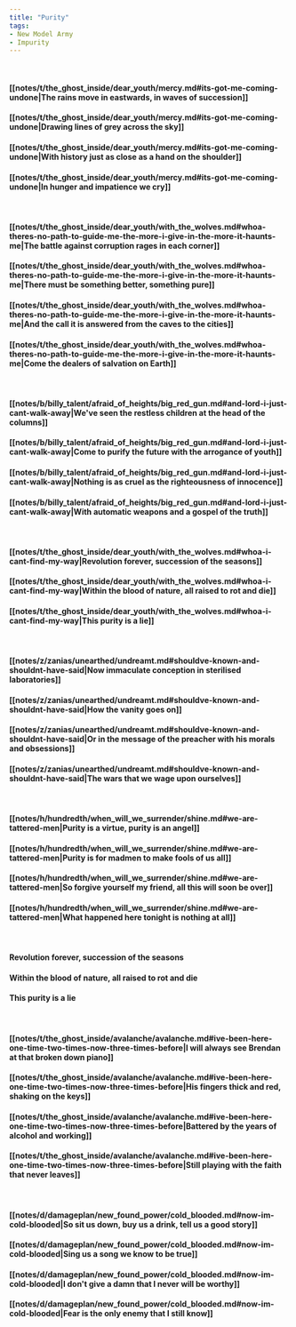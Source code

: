 ```yaml
---
title: "Purity"
tags:
- New Model Army
- Impurity
---
```

&nbsp;
#### [[notes/t/the_ghost_inside/dear_youth/mercy.md#its-got-me-coming-undone|The rains move in eastwards, in waves of succession]]
#### [[notes/t/the_ghost_inside/dear_youth/mercy.md#its-got-me-coming-undone|Drawing lines of grey across the sky]]
#### [[notes/t/the_ghost_inside/dear_youth/mercy.md#its-got-me-coming-undone|With history just as close as a hand on the shoulder]]
#### [[notes/t/the_ghost_inside/dear_youth/mercy.md#its-got-me-coming-undone|In hunger and impatience we cry]]
&nbsp;
#### [[notes/t/the_ghost_inside/dear_youth/with_the_wolves.md#whoa-theres-no-path-to-guide-me-the-more-i-give-in-the-more-it-haunts-me|The battle against corruption rages in each corner]]
#### [[notes/t/the_ghost_inside/dear_youth/with_the_wolves.md#whoa-theres-no-path-to-guide-me-the-more-i-give-in-the-more-it-haunts-me|There must be something better, something pure]]
#### [[notes/t/the_ghost_inside/dear_youth/with_the_wolves.md#whoa-theres-no-path-to-guide-me-the-more-i-give-in-the-more-it-haunts-me|And the call it is answered from the caves to the cities]]
#### [[notes/t/the_ghost_inside/dear_youth/with_the_wolves.md#whoa-theres-no-path-to-guide-me-the-more-i-give-in-the-more-it-haunts-me|Come the dealers of salvation on Earth]]
&nbsp;
#### [[notes/b/billy_talent/afraid_of_heights/big_red_gun.md#and-lord-i-just-cant-walk-away|We've seen the restless children at the head of the columns]]
#### [[notes/b/billy_talent/afraid_of_heights/big_red_gun.md#and-lord-i-just-cant-walk-away|Come to purify the future with the arrogance of youth]]
#### [[notes/b/billy_talent/afraid_of_heights/big_red_gun.md#and-lord-i-just-cant-walk-away|Nothing is as cruel as the righteousness of innocence]]
#### [[notes/b/billy_talent/afraid_of_heights/big_red_gun.md#and-lord-i-just-cant-walk-away|With automatic weapons and a gospel of the truth]]
&nbsp;
#### [[notes/t/the_ghost_inside/dear_youth/with_the_wolves.md#whoa-i-cant-find-my-way|Revolution forever, succession of the seasons]]
#### [[notes/t/the_ghost_inside/dear_youth/with_the_wolves.md#whoa-i-cant-find-my-way|Within the blood of nature, all raised to rot and die]]
#### [[notes/t/the_ghost_inside/dear_youth/with_the_wolves.md#whoa-i-cant-find-my-way|This purity is a lie]]
&nbsp;
#### [[notes/z/zanias/unearthed/undreamt.md#shouldve-known-and-shouldnt-have-said|Now immaculate conception in sterilised laboratories]]
#### [[notes/z/zanias/unearthed/undreamt.md#shouldve-known-and-shouldnt-have-said|How the vanity goes on]]
#### [[notes/z/zanias/unearthed/undreamt.md#shouldve-known-and-shouldnt-have-said|Or in the message of the preacher with his morals and obsessions]]
#### [[notes/z/zanias/unearthed/undreamt.md#shouldve-known-and-shouldnt-have-said|The wars that we wage upon ourselves]]
&nbsp;
#### [[notes/h/hundredth/when_will_we_surrender/shine.md#we-are-tattered-men|Purity is a virtue, purity is an angel]]
#### [[notes/h/hundredth/when_will_we_surrender/shine.md#we-are-tattered-men|Purity is for madmen to make fools of us all]]
#### [[notes/h/hundredth/when_will_we_surrender/shine.md#we-are-tattered-men|So forgive yourself my friend, all this will soon be over]]
#### [[notes/h/hundredth/when_will_we_surrender/shine.md#we-are-tattered-men|What happened here tonight is nothing at all]]
&nbsp;
#### Revolution forever, succession of the seasons
#### Within the blood of nature, all raised to rot and die
#### This purity is a lie
&nbsp;
#### [[notes/t/the_ghost_inside/avalanche/avalanche.md#ive-been-here-one-time-two-times-now-three-times-before|I will always see Brendan at that broken down piano]]
#### [[notes/t/the_ghost_inside/avalanche/avalanche.md#ive-been-here-one-time-two-times-now-three-times-before|His fingers thick and red, shaking on the keys]]
#### [[notes/t/the_ghost_inside/avalanche/avalanche.md#ive-been-here-one-time-two-times-now-three-times-before|Battered by the years of alcohol and working]]
#### [[notes/t/the_ghost_inside/avalanche/avalanche.md#ive-been-here-one-time-two-times-now-three-times-before|Still playing with the faith that never leaves]]
&nbsp;
#### [[notes/d/damageplan/new_found_power/cold_blooded.md#now-im-cold-blooded|So sit us down, buy us a drink, tell us a good story]]
#### [[notes/d/damageplan/new_found_power/cold_blooded.md#now-im-cold-blooded|Sing us a song we know to be true]]
#### [[notes/d/damageplan/new_found_power/cold_blooded.md#now-im-cold-blooded|I don't give a damn that I never will be worthy]]
#### [[notes/d/damageplan/new_found_power/cold_blooded.md#now-im-cold-blooded|Fear is the only enemy that I still know]]
